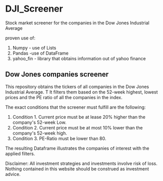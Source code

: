 # DJI_Screener
Stock market screener for the companies in the Dow Jones Industrial Average

proven use of:
 1) Numpy - use of Lists
 2) Pandas -use of DataFrame
 3) yahoo_fin - library that obtains information out of yahoo finance

## Dow Jones companies screener
This repository obtains the tickers of all companies in the Dow Jones Industrial Average. T It filters them based on the 52-week highest, lowest prices and the PE ratio of all the companies in the index. 

The exact conditions that the screener must fulfill are the following:

  1) Condition 1. Current price must be at lease 20% higher than the company's 52-week Low.
  2) Condition 2. Current price must be at most 10% lower than the company's 52-week high.
  3) Condition 3. PE-Ratio must be lower than 80.

The resulting Dataframe illustrates the companies of interest with the applied filters. 

Disclaimer: All investment strategies and investments involve risk of loss. Nothing contained in this website should be construed as investment advice.


